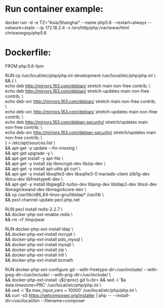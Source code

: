 # Run container example:
docker run -d -e TZ="Asia/Shanghai" --name php5.6 --restart=always --network=static --ip 172.18.2.4 -v /srv/http/php:/var/www/html chriswongxp/php5.6

# Dockerfile:
FROM php:5.6-fpm

RUN cp /usr/local/etc/php/php.ini-development /usr/local/etc/php/php.ini \\<br>
&& { \\<br>
    echo deb http://mirrors.163.com/debian/ stretch main non-free contrib; \\<br>
    echo deb http://mirrors.163.com/debian/ stretch-updates main non-free contrib; \\<br>
    echo deb-src http://mirrors.163.com/debian/ stretch main non-free contrib; \\<br>
    echo deb-src http://mirrors.163.com/debian/ stretch-updates main non-free contrib; \\<br>
    echo deb http://mirrors.163.com/debian-security/ stretch/updates main non-free contrib; \\<br>
    echo deb-src http://mirrors.163.com/debian-security/ stretch/updates main non-free contrib; \\<br>
} > /etc/apt/sources.list \\<br>
&& apt-get -y update --fix-missing \\<br>
&& apt-get upgrade -y \\<br>
&& apt-get install -y apt-file \\<br>
&& apt-get -y install zip libmcrypt-dev libzip-dev \\<br>
&& apt-get -y install apt-utils git curl \\<br>
&& apt-get -y install libsqlite3-dev libsqlite3-0 mariadb-client zlib1g-dev libicu-dev libfreetype6-dev \\<br>
&& apt-get -y install libjpeg62-turbo-dev libpng-dev libldap2-dev libssl-dev libmagickwand-dev libmagickcore-dev \\<br>
&& cp /usr/lib/x86_64-linux-gnu/libldap* /usr/lib \\<br>
&& pecl channel-update pecl.php.net

RUN pecl install redis-2.2.7 \\<br>
&& docker-php-ext-enable redis \\<br>
&& rm -rf /tmp/pear 

RUN docker-php-ext-install ldap \\<br>
&& docker-php-ext-install mcrypt \\<br>
&& docker-php-ext-install pdo_mysql \\<br>
&& docker-php-ext-install mysqli \\<br>
&& docker-php-ext-install zip \\<br>
&& docker-php-ext-install intl \\<br>
&& docker-php-ext-install bcmath

RUN docker-php-ext-configure gd --with-freetype-dir=/usr/include/ --with-jpeg-dir=/usr/include/ --with-png-dir=/usr/include/ \\<br>
&& docker-php-ext-install -j$(nproc) gd \\<br>
&& sed -i '$a date.timezone=PRC' /usr/local/etc/php/php.ini \\<br>
&& sed -i '$a max_input_vars = 10000' /usr/local/etc/php/php.ini \\<br>
&& curl -sS https://getcomposer.org/installer | php -- --install-dir=/usr/local/bin --filename=composer
